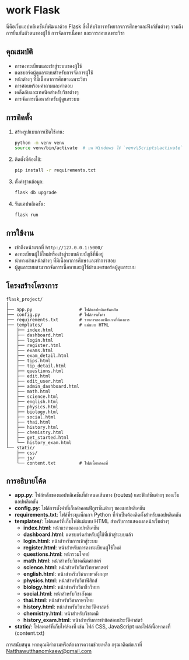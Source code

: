 # work Flask

นี่คือเว็บแอปพลิเคชันที่พัฒนาด้วย Flask ซึ่งให้บริการทรัพยากรการศึกษาและฟังก์ชันต่างๆ รวมถึงการยืนยันตัวตนของผู้ใช้ การจัดการเนื้อหา และการสอบเฉพาะวิชา

## คุณสมบัติ

- การลงทะเบียนและเข้าสู่ระบบของผู้ใช้
- แดชบอร์ดผู้ดูแลระบบสำหรับการจัดการผู้ใช้
- หน้าต่างๆ ที่มีเนื้อหาการศึกษาเฉพาะวิชา
- การสอบพร้อมคำถามและคำตอบ
- เคล็ดลับและเทคนิคสำหรับวิชาต่างๆ
- การจัดการเนื้อหาสำหรับผู้ดูแลระบบ

## การติดตั้ง

1. สร้างรูปแบบการเปิดใช้งาน:
    ```bash
    python -m venv venv
    source venv/bin/activate  # บน Windows ใช้ `venv\Scripts\activate`
    ```

2. ติดตั้งที่ต้องใช้:
    ```bash
    pip install -r requirements.txt
    ```

3. ตั้งค่าฐานข้อมูล:
    ```bash
    flask db upgrade
    ```

4. รันแอปพลิเคชัน:
    ```bash
    flask run
    ```

## การใช้งาน

- เข้าถึงหน้าแรกที่ `http://127.0.0.1:5000/`
- ลงทะเบียนผู้ใช้ใหม่หรือเข้าสู่ระบบด้วยบัญชีที่มีอยู่
- นำทางผ่านหน้าต่างๆ ที่มีเนื้อหาการศึกษาและทำการสอบ
- ผู้ดูแลระบบสามารถจัดการเนื้อหาและผู้ใช้ผ่านแดชบอร์ดผู้ดูแลระบบ

## โครงสร้างโครงการ

```
flask_project/
│
├── app.py                  # ไฟล์แอปพลิเคชันหลัก
├── config.py               # ไฟล์การตั้งค่า
├── requirements.txt        # รายการของแพ็กเกจที่ต้องการ
├── templates/              # แม่แบบ HTML
│   ├── index.html
│   ├── dashboard.html
│   ├── login.html
│   ├── register.html
│   ├── exams.html
│   ├── exam_detail.html
│   ├── tips.html
│   ├── tip_detail.html
│   ├── questions.html
│   ├── edit.html
│   ├── edit_user.html
│   ├── admin_dashboard.html
│   ├── math.html
│   ├── science.html
│   ├── english.html
│   ├── physics.html
│   ├── biology.html
│   ├── social.html
│   ├── thai.html
│   ├── history.html
│   ├── chemistry.html
│   ├── get_started.html
│   └── history_exam.html
└── static/
    ├── css/
    ├── js/
    └── content.txt         # ไฟล์เนื้อหาคงที่
```

## การอธิบายโค้ด

- **app.py**: ไฟล์หลักของแอปพลิเคชันที่กำหนดเส้นทาง (routes) และฟังก์ชันต่างๆ ของเว็บแอปพลิเคชัน
- **config.py**: ไฟล์การตั้งค่าที่เก็บค่าคอนฟิกูเรชันต่างๆ ของแอปพลิเคชัน
- **requirements.txt**: ไฟล์ที่ระบุแพ็กเกจ Python ที่จำเป็นต้องติดตั้งสำหรับแอปพลิเคชัน
- **templates/**: โฟลเดอร์ที่เก็บไฟล์แม่แบบ HTML สำหรับการแสดงผลหน้าเว็บต่างๆ
  - **index.html**: หน้าแรกของแอปพลิเคชัน
  - **dashboard.html**: แดชบอร์ดสำหรับผู้ใช้ที่เข้าสู่ระบบแล้ว
  - **login.html**: หน้าสำหรับการเข้าสู่ระบบ
  - **register.html**: หน้าสำหรับการลงทะเบียนผู้ใช้ใหม่
  - **questions.html**: หน้ารวมโจทย์
  - **math.html**: หน้าสำหรับวิชาคณิตศาสตร์
  - **science.html**: หน้าสำหรับวิชาวิทยาศาสตร์
  - **english.html**: หน้าสำหรับวิชาภาษาอังกฤษ
  - **physics.html**: หน้าสำหรับวิชาฟิสิกส์
  - **biology.html**: หน้าสำหรับวิชาชีววิทยา
  - **social.html**: หน้าสำหรับวิชาสังคม
  - **thai.html**: หน้าสำหรับวิชาภาษาไทย
  - **history.html**: หน้าสำหรับวิชาประวัติศาสตร์
  - **chemistry.html**: หน้าสำหรับวิชาเคมี
  - **history_exam.html**: หน้าสำหรับการทำข้อสอบประวัติศาสตร์
- **static/**: โฟลเดอร์ที่เก็บไฟล์คงที่ เช่น ไฟล์ CSS, JavaScript และไฟล์เนื้อหาคงที่ (content.txt)


การสนับสนุน
หากคุณมีคำถามหรือต้องการความช่วยเหลือ กรุณาติดต่อเราที่ Natthawutthanomkaew@gmail.com

